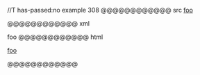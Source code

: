 //T has-passed:no
example 308
@@@@@@@@@@@@ src
[foo]

[foo]: /f&ouml;&ouml; "f&ouml;&ouml;"
@@@@@@@@@@@@ xml
<?xml version="1.0" encoding="UTF-8"?>
<!DOCTYPE document SYSTEM "CommonMark.dtd">
<document xmlns="http://commonmark.org/xml/1.0">
  <paragraph>
    <link destination="/föö" title="föö">
      <text>foo</text>
    </link>
  </paragraph>
</document>
@@@@@@@@@@@@ html
<p><a href="/f%C3%B6%C3%B6" title="föö">foo</a></p>
@@@@@@@@@@@@
